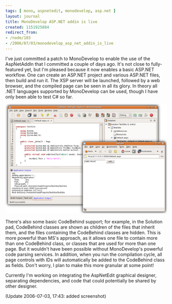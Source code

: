 ```yaml
---
tags: [ mono, aspnetedit, monodevelop, asp.net ]
layout: journal
title: MonoDevelop ASP.NET addin is live
created: 1151925884
redirect_from:
- /node/103
- /2006/07/03/monodevelop_asp_net_addin_is_live
---
```

I've just committed a patch to MonoDevelop to enable the use of the AspNetAddIn
that I committed a couple of days ago. It's not close to fully-featured yet, but
I'm pleased because it now enables a basic ASP.NET workflow. One can create an
ASP.NET project and various ASP.NET files, then build and run it. The XSP server
will be launched, followed by a web browser, and the compiled page can be seen
in all its glory. In theory all .NET languages supported by MonoDevelop can be
used, though I have only been able to test C# so far.<!--break-->

![Screenshot of MonoDevelop ASP.NET addin](/files/images/MonoScreenshots/AspNetAddIn1.png)

There's also some basic CodeBehind support; for example, in the Solution pad,
CodeBehind classes are shown as children of the files that inherit them, and the
files containing the CodeBehind classes are hidden. This is more powerful than
MS's approach, as it allows one file to contain more than one CodeBehind class,
or classes that are used for more than one page. But it wouldn't have been
possible without MonoDevelop's powerful code parsing services. In addition, when
you run the compilation cycle, all page controls with IDs will automatically be
added to the CodeBehind class as fields. Don't worry, I plan to make this more
granular at some point!

Currently I'm working on integrating the AspNetEdit graphical designer,
separating dependencies, and code that could potentially be shared by other
designer.

(Update 2006-07-03, 17:43: added screenshot)
